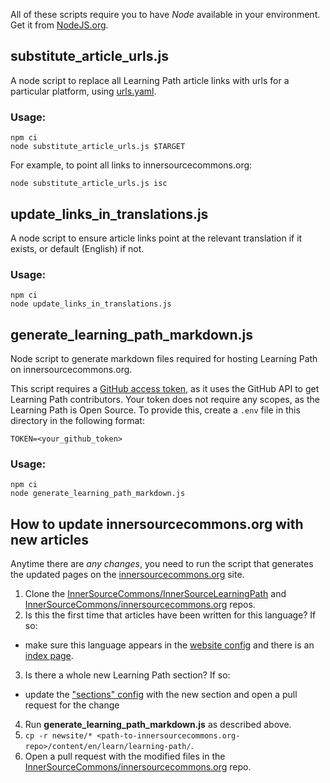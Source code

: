 All of these scripts require you to have _Node_ available in your environment.
Get it from [NodeJS.org](https://nodejs.org/en/).

## substitute_article_urls.js

A node script to replace all Learning Path article links with urls for a particular platform, using [urls.yaml](../config/urls.yaml).

### Usage:
```
npm ci
node substitute_article_urls.js $TARGET
```
For example, to point all links to innersourcecommons.org:
```
node substitute_article_urls.js isc
```

## update_links_in_translations.js

A node script to ensure article links point at the relevant translation if it exists, or default (English) if not.

### Usage:
```
npm ci
node update_links_in_translations.js
```

## generate_learning_path_markdown.js

Node script to generate markdown files required for hosting Learning Path on innersourcecommons.org.

This script requires a [GitHub access token](https://docs.github.com/en/free-pro-team@latest/github/authenticating-to-github/creating-a-personal-access-token), as it uses the GitHub API to get Learning Path contributors. Your token does not require any scopes, as the Learning Path is Open Source. To provide this, create a `.env` file in this directory in the following format:
```
TOKEN=<your_github_token>
```

### Usage:
```
npm ci
node generate_learning_path_markdown.js
```

## How to update innersourcecommons.org with new articles

Anytime there are _any changes_, you need to run the script that generates the updated pages on the [innersourcecommons.org] site.

1. Clone the [InnerSourceCommons/InnerSourceLearningPath] and [InnerSourceCommons/innersourcecommons.org] repos.
1. Is this the first time that articles have been written for this language? If so:
  * make sure this language appears in the [website config](https://github.com/InnerSourceCommons/innersourcecommons.net/blob/master/config.yaml) and there is an [index page](https://github.com/InnerSourceCommons/innersourcecommons.org/tree/master/content/en/learn/learning-path).
3. Is there a whole new Learning Path section? If so:
  * update the ["sections" config](https://github.com/InnerSourceCommons/InnerSourceLearningPath/blob/main/scripts/section_data.json) with the new section and open a pull request for the change
4. Run **generate_learning_path_markdown.js** as described above.
4. `cp -r newsite/* <path-to-innersourcecommons.org-repo>/content/en/learn/learning-path/`.
4. Open a pull request with the modified files in the [InnerSourceCommons/innersourcecommons.org] repo.

[innersourcecommons.org]: https://innersourcecommons.org/
[InnerSourceCommons/InnerSourceLearningPath]: https://github.com/InnerSourceCommons/InnerSourceLearningPath/
[InnerSourceCommons/innersourcecommons.org]: https://github.com/InnerSourceCommons/innersourcecommons.org
